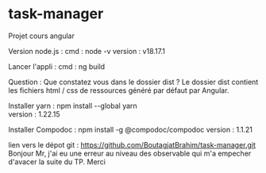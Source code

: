 # task-manager
Projet cours angular

Version node.js : 
    cmd : node -v 
    version : v18.17.1

Lancer l'appli :
    cmd : ng build

Question : Que constatez vous dans le dossier dist ?
Le dossier dist contient les fichiers html / css de ressources généré par défaut par Angular.

Installer yarn : npm install --global yarn  
    version : 1.22.15

Installer Compodoc :  npm install -g @compodoc/compodoc
    version : 1.1.21

lien vers le dépot git : https://github.com/BoutagjatBrahim/task-manager.git 
Bonjour Mr, j'ai eu une erreur au niveau des observable qui m'a empecher d'avacer la suite du TP. Merci 
